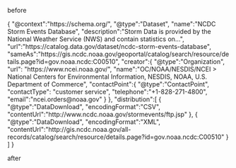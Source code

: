 before

<application type="application/ld+json">
{
  "@context":"https://schema.org/",
  "@type":"Dataset",
  "name":"NCDC Storm Events Database",
  "description":"Storm Data is provided by the National Weather Service (NWS) and contain statistics on...",
  "url":"https://catalog.data.gov/dataset/ncdc-storm-events-database",
  "sameAs":"https://gis.ncdc.noaa.gov/geoportal/catalog/search/resource/details.page?id=gov.noaa.ncdc:C00510",
  "creator":{
     "@type":"Organization",
     "url": "https://www.ncei.noaa.gov/",
     "name":"OC/NOAA/NESDIS/NCEI > National Centers for Environmental Information, NESDIS, NOAA, U.S. Department of Commerce",
     "contactPoint":{
        "@type":"ContactPoint",
        "contactType": "customer service",
        "telephone":"+1-828-271-4800",
        "email":"ncei.orders@noaa.gov"
     }
  },
  "distribution":[
     {
        "@type":"DataDownload",
        "encodingFormat":"CSV",
        "contentUrl":"http://www.ncdc.noaa.gov/stormevents/ftp.jsp"
     },
     {
        "@type":"DataDownload",
        "encodingFormat":"XML",
        "contentUrl":"http://gis.ncdc.noaa.gov/all-records/catalog/search/resource/details.page?id=gov.noaa.ncdc:C00510"
     }
  ]
}
</application>

after
